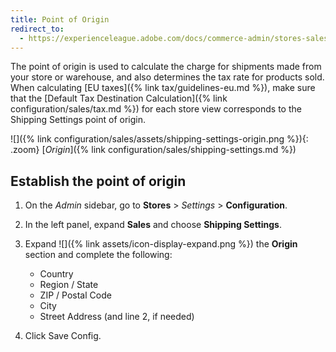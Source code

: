 ```yaml
---
title: Point of Origin
redirect_to:
  - https://experienceleague.adobe.com/docs/commerce-admin/stores-sales/delivery/shipping-settings.html#point-of-origin
---
```


The point of origin is used to calculate the charge for shipments made from your store or warehouse, and also determines the tax rate for products sold. When calculating [EU taxes]({% link tax/guidelines-eu.md %}), make sure that the [Default Tax Destination Calculation]({% link configuration/sales/tax.md %}) for each store view corresponds to the Shipping Settings point of origin.

![]({% link configuration/sales/assets/shipping-settings-origin.png %}){: .zoom}
[*Origin*]({% link configuration/sales/shipping-settings.md %})

## Establish the point of origin

1. On the _Admin_ sidebar, go to **Stores** > _Settings_ > **Configuration**.

1. In the left panel, expand **Sales** and choose **Shipping Settings**.

1. Expand ![]({% link assets/icon-display-expand.png %}) the **Origin** section and complete the following:

   * Country
   * Region / State
   * ZIP / Postal Code
   * City
   * Street Address (and line 2, if needed)

1. Click <span class="btn">Save Config</span>.
